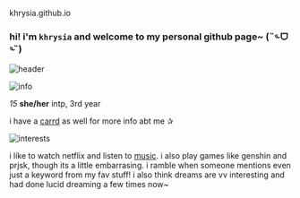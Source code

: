 khrysia.github.io

### **hi! i'm `khrysia` and welcome to my personal github page~** (˵ᵕ̴᷄ ᗜ ᵕ̴᷅˵)

![header](https://user-images.githubusercontent.com/118333233/202356348-9326c231-2014-485e-a96a-c079e79a7f7a.jpg)


![info](https://user-images.githubusercontent.com/118333233/202583890-af9b3a4d-b991-4c14-b356-7327dfd0306a.png)


*15* **she/her** intp, 3rd year

i have a [carrd](https://khrysia.carrd.co/#) as well for more info abt me ✰

![interests](https://user-images.githubusercontent.com/118333233/202584107-03a99731-fcb4-4cc1-8b1c-e2b430ece9cf.png)

i like to watch netflix and listen to [music](https://open.spotify.com/user/314xizivuakkgnr72fijmodajuf4?si=3d630c04bd274a45). i also play games like genshin and prjsk, though its a little embarrasing. i ramble when someone mentions even just a keyword from my fav stuff! i also think dreams are vv interesting and had done lucid dreaming a few times now~
